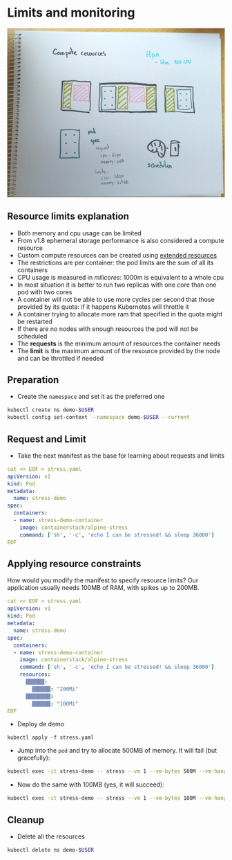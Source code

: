 # Limits and monitoring

![Diagram](requests-and-limits.png)

## Resource limits explanation

* Both memory and cpu usage can be limited
* From v1.8 ephemeral storage performance is also considered a compute resource
* Custom compute resources can be created using [extended resources](https://kubernetes.io/docs/concepts/configuration/manage-compute-resources-container/#cluster-level-extended-resources)
* The restrictions are per container: the pod limits are the sum of all its containers
* CPU usage is measured in *milicores*: 1000m is equivalent to a whole cpu
* In most situation it is better to run two replicas with one core than one pod with two cores
* A container will not be able to use more cycles per second that those provided by its quota: if it happens Kubernetes will throttle it
* A container trying to allocate more ram that specified in the quota might be restarted
* If there are no nodes with enough resources the pod will not be scheduled
* The **requests** is the minimum amount of resources the container needs
* The **limit** is the maximum amount of the resource provided by the node and can be throttled if needed


## Preparation

* Create the `namespace` and set it as the preferred one

```bash
kubectl create ns demo-$USER
kubectl config set-context --namespace demo-$USER --current
```

## Request and Limit


* Take the next manifest as the base for learning about requests and limits

```yaml
cat << EOF > stress.yaml
apiVersion: v1
kind: Pod
metadata:
  name: stress-demo
spec:
  containers:
  - name: stress-demo-container
    image: containerstack/alpine-stress
    command: ['sh', '-c', 'echo I can be stressed! && sleep 36000']
EOF
```

## Applying resource constraints

How would you modify the manifest to specify resource limits? Our application usually
needs 100MB of RAM, with spikes up to 200MB.

```yaml
cat << EOF > stress.yaml
apiVersion: v1
kind: Pod
metadata:
  name: stress-demo
spec:
  containers:
  - name: stress-demo-container
    image: containerstack/alpine-stress
    command: ['sh', '-c', 'echo I can be stressed! && sleep 36000']
    resources:
      ▒▒▒▒▒▒:
        ▒▒▒▒▒▒: "200Mi"
      ▒▒▒▒▒▒▒▒:
        ▒▒▒▒▒▒: "100Mi"
EOF
```

* Deploy de demo

```
kubectl apply -f stress.yaml
```

* Jump into the `pod` and try to allocate 500MB of memory. It will fail (but gracefully):

```bash
kubectl exec -it stress-demo -- stress --vm 1 --vm-bytes 500M --vm-hang 60 -t 60 -v
```

* Now do the same with 100MB (yes, it will succeed):

```bash
kubectl exec -it stress-demo -- stress --vm 1 --vm-bytes 100M --vm-hang 60 -t 60 -v
```

## Cleanup

* Delete all the resources

```bash
kubectl delete ns demo-$USER
```
